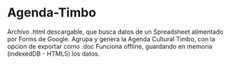 # Agenda-Timbo
Archivo .html descargable, que busca datos de un Spreadsheet alimentado por Forms de Google. 
Agrupa y genera la Agenda Cultural Timbo, con la opcion de exportar como .doc
Funciona offline, guardando en memoria (indexedDB - HTML5) los datos.
